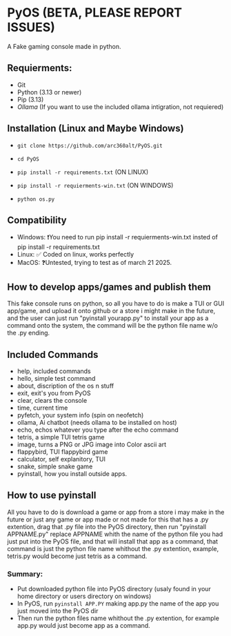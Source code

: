# PyOS (BETA, PLEASE REPORT ISSUES)
A Fake gaming console made in python.

## Requierments:
- Git
- Python (3.13 or newer)
- Pip (3.13)
- *Ollama* (If you want to use the included ollama intigration, not requiered)

## Installation (Linux and Maybe Windows)
- ```git clone https://github.com/arc360alt/PyOS.git```

- ```cd PyOS```

- ```pip install -r requirements.txt``` (ON LINUX)

- ```pip install -r requierments-win.txt``` (ON WINDOWS)

- ```python os.py```

## Compatibility
- Windows: ❗You need to run pip install -r requierments-win.txt insted of pip install -r requirements.txt
- Linux: ✅ Coded on linux, works perfectly
- MacOS: ❓Untested, trying to test as of march 21 2025.

## How to develop apps/games and publish them
This fake console runs on python, so all you have to do is make a TUI or GUI app/game, and upload it onto github or a store i might make in the future, and the user can just run "pyinstall yourapp.py" to install your app as a command onto the system, the command will be the python file name w/o the .py ending.

## Included Commands
- help, included commands
- hello, simple test command
- about, discription of the os n stuff
- exit, exit's you from PyOS
- clear, clears the console
- time, current time
- pyfetch, your system info (spin on neofetch)
- ollama, Ai chatbot (needs ollama to be installed on host)
- echo, echos whatever you type after the echo command
- tetris, a simple TUI tetris game
- image, turns a PNG or JPG image into Color ascii art
- flappybird, TUI flappybird game
- calculator, self explanitory, TUI
- snake, simple snake game
- pyinstall, how you install outside apps.

## How to use pyinstall
All you have to do is download a game or app from a store i may make in the future or just any game or app made or not made for this that has a .py extention, drag that .py file into the PyOS directory, then run "pyinstall APPNAME.py" replace APPNAME whith the name of the python file you had just put into the PyOS file, and that will install that app as a command, that command is just the python file name whithout the .py extention, example, tetris.py would become just tetris as a command.

### Summary:

- Put downloaded python file into PyOS directory (usaly found in your home directory or users directory on windows)
- In PyOS, run ```pyinstall APP.PY``` making app.py the name of the app you just moved into the PyOS dir
- Then run the python files name whithout the .py extention, for example app.py would just become app as a command.
